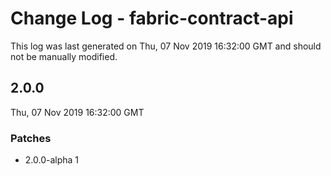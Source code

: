# Change Log - fabric-contract-api

This log was last generated on Thu, 07 Nov 2019 16:32:00 GMT and should not be manually modified.

## 2.0.0
Thu, 07 Nov 2019 16:32:00 GMT

### Patches

- 2.0.0-alpha 1

